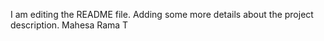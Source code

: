 I am editing the README file. Adding some more details about the project description.
Mahesa Rama T
